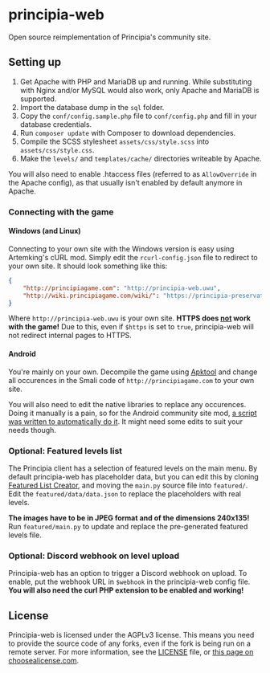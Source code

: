# principia-web
Open source reimplementation of Principia's community site.

## Setting up
1. Get Apache with PHP and MariaDB up and running. While substituting with Nginx and/or MySQL would also work, only Apache and MariaDB is supported.
1. Import the database dump in the `sql` folder.
1. Copy the `conf/config.sample.php` file to `conf/config.php` and fill in your database credentials.
1. Run `composer update` with Composer to download dependencies.
1. Compile the SCSS stylesheet `assets/css/style.scss` into `assets/css/style.css`.
1. Make the `levels/` and `templates/cache/` directories writeable by Apache.

You will also need to enable .htaccess files (referred to as `AllowOverride` in the Apache config), as that usually isn't enabled by default anymore in Apache.

### Connecting with the game
#### Windows (and Linux)
Connecting to your own site with the Windows version is easy using Artemking's cURL mod. Simply edit the `rcurl-config.json` file to redirect to your own site. It should look something like this:

```json
{
	"http://principiagame.com": "http://principia-web.uwu",
	"http://wiki.principiagame.com/wiki/": "https://principia-preservation-project.github.io/Wiki-archive/"
}
```

Where `http://principia-web.uwu` is your own site. **HTTPS does <u>not</u> work with the game!** Due to this, even if `$https` is set to `true`, principia-web will not redirect internal pages to HTTPS.

#### Android
You're mainly on your own. Decompile the game using [Apktool](https://ibotpeaches.github.io/Apktool/) and change all occurences in the Smali code of `http://principiagame.com` to your own site.

You will also need to edit the native libraries to replace any occurences. Doing it manually is a pain, so for the Android community site mod, [a script was written to automatically do it](https://gist.github.com/rollerozxa/dc882179249520bade66a0f5bfddb99e). It might need some edits to suit your needs though.

### Optional: Featured levels list
The Principia client has a selection of featured levels on the main menu. By default principia-web has placeholder data, but you can edit this by cloning [Featured List Creator](https://github.com/principia-preservation-project/featured-list-creator), and moving the `main.py` source file into `featured/`. Edit the `featured/data/data.json` to replace the placeholders with real levels.

**The images have to be in JPEG format and of the dimensions 240x135!** Run `featured/main.py` to update and replace the pre-generated featured levels file.

### Optional: Discord webhook on level upload
Principia-web has an option to trigger a Discord webhook on upload. To enable, put the webhook URL in `$webhook` in the principia-web config file. **You will also need the curl PHP extension to be enabled and working!**

## License
Principia-web is licensed under the AGPLv3 license. This means you need to provide the source code of any forks, even if the fork is being run on a remote server. For more information, see the [LICENSE](https://github.com/principia-preservation-project/principia-web/blob/master/LICENSE) file, or [this page on choosealicense.com](https://choosealicense.com/licenses/agpl-3.0/).